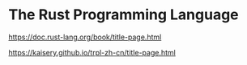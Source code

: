 
# The Rust Programming Language

https://doc.rust-lang.org/book/title-page.html

https://kaisery.github.io/trpl-zh-cn/title-page.html


